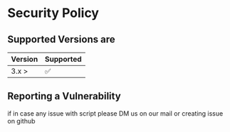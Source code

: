 # Security Policy

## Supported Versions are 


| Version | Supported          |
| ------- | ------------------ |
| 3.x  >  | :white_check_mark: |

## Reporting a Vulnerability


if in case any issue with script please DM us on 
our mail or creating issue on github 

